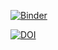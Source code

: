 [![Binder](https://mybinder.org/badge.svg)](https://mybinder.org/v2/gh/o-date/creativity2/master)

[![DOI](https://zenodo.org/badge/141634596.svg)](https://zenodo.org/badge/latestdoi/141634596)
